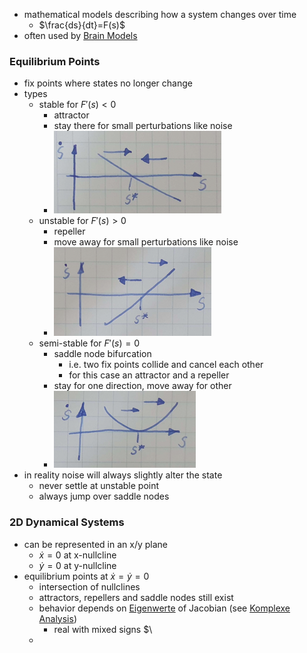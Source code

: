 + mathematical models describing how a system changes over time
	+ $\frac{ds}{dt}=F(s)$
+ often used by [Brain Models](Brain%20Models.md)
### Equilibrium Points
+ fix points where states no longer change
+ types
	+ stable for $F'(s)\lt0$
		+ attractor
		+ stay there for small perturbations like noise
		+ ![](../../../../z_images/Pasted%20image%2020250616130918.png)
	+ unstable for $F'(s)\gt0$
		+ repeller
		+ move away for small perturbations like noise
		+ ![](../../../../z_images/Pasted%20image%2020250616130931.png)
	+ semi-stable for $F'(s)=0$
		+ saddle node bifurcation
			+ i.e. two fix points collide and cancel each other
			+ for this case an attractor and a repeller
		+ stay for one direction, move away for other
		+ ![](../../../../z_images/Pasted%20image%2020250616130944.png)
+ in reality noise will always slightly alter the state
	+ never settle at unstable point
	+ always jump over saddle nodes
### 2D Dynamical Systems
+ can be represented in an x/y plane
	+ $\dot x=0$ at x-nullcline
	+ $\dot y=0$ at y-nullcline
+ equilibrium points at $\dot x=\dot y=0$
	+ intersection of nullclines
	+ attractors, repellers and saddle nodes still exist
	+ behavior depends on [Eigenwerte](../../../../Mathematik/NRLA/Eigenwerte/Eigenwerte.md) of Jacobian (see [Komplexe Analysis](../../../../Mathematik/Analysis/Komplexe%20Analysis/Komplexe%20Analysis.md))
		+ real with mixed signs $\
	+ 